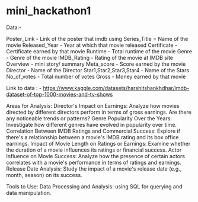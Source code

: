 # mini_hackathon1
Data:-

Poster_Link - Link of the poster that imdb using
Series_Title = Name of the movie
Released_Year - Year at which that movie released
Certificate - Certificate earned by that movie
Runtime - Total runtime of the movie
Genre - Genre of the movie
IMDB_Rating - Rating of the movie at IMDB site
Overview - mini story/ summary
Meta_score - Score earned by the movie
Director - Name of the Director
Star1,Star2,Star3,Star4 - Name of the Stars
No_of_votes - Total number of votes
Gross - Money earned by that movie

Link to data : - https://www.kaggle.com/datasets/harshitshankhdhar/imdb-dataset-of-top-1000-movies-and-tv-shows

Areas for Analysis:
Director's Impact on Earnings: Analyze how movies directed by different directors perform in terms of gross earnings. Are there any noticeable trends or patterns?
Genre Popularity Over the Years: Investigate how different genres have evolved in popularity over time.
Correlation Between IMDB Ratings and Commercial Success: Explore if there's a relationship between a movie's IMDB rating and its box office earnings.
Impact of Movie Length on Ratings or Earnings: Examine whether the duration of a movie influences its ratings or financial success.
Actor Influence on Movie Success: Analyze how the presence of certain actors correlates with a movie's performance in terms of ratings and earnings.
Release Date Analysis: Study the impact of a movie's release date (e.g., month, season) on its success.

Tools to Use:
Data Processing and Analysis: using SQL for querying and data manipulation.



